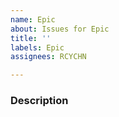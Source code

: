 ```yaml
---
name: Epic
about: Issues for Epic
title: ''
labels: Epic
assignees: RCYCHN

---
```


### Description
